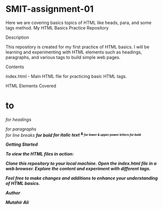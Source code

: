 # SMIT-assignment-01
Here we are covering basics topics of HTML like heads, para, and some tags method.
My HTML Basics Practice Repository

Description

This repository is created for my first practice of HTML basics. I will be learning and experimenting with HTML elements such as headings, paragraphs, and various tags to build simple web pages.


Contents

index.html - Main HTML file for practicing basic HTML tags.

HTML Elements Covered

<h1>
 to 
<h6>
 for headings
<p>
 for paragraphs
<br>
for line breaks
<b>
for bold
<i>
for italic text
<sup>&<sub>
for lower & upper power letters
<strong>
for bold

Getting Started

To view the HTML files in action:

Clone this repository to your local machine.
Open the 
index.html
 file in a web browser.
Explore the content and experiment with different tags.

Feel free to make changes and additions to enhance your understanding of HTML basics.

Author

Mutahir Ali
